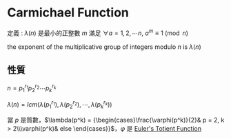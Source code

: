 # Carmichael Function

定義 : $\lambda(n)$ 是最小的正整數 $m$ 滿足 $\forall a = 1, 2, \cdots n,\ a ^ m \equiv 1 \pmod{n}$

the exponent of the multiplicative group of integers modulo $n$ is $\lambda(n)$

## 性質

$n = p_1^{r_1} p_2^{r_2} \cdots p_k^{r_k}$

$\lambda(n) = lcm(\lambda(p_1^{r_1}),\lambda(p_2^{r_2}), \cdots, \lambda(p_k^{r_k}))$

當 $p$ 是質數，$\lambda(p^k) = {\begin{cases}\frac{\varphi(p^k)}{2}& p = 2, k > 2\\\varphi(p^k)& else \end{cases}}$，$\varphi$ 是 [Euler's Totient Function](/math/number-theory/euler-totient/)
